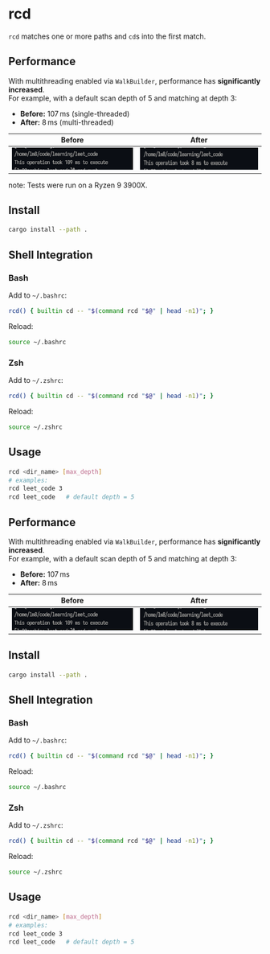 # rcd
`rcd` matches one or more paths and `cd`s into the first match.

## Performance
With multithreading enabled via `WalkBuilder`, performance has **significantly increased**.  
For example, with a default scan depth of 5 and matching at depth 3:  

- **Before:** 107 ms (single-threaded) 
- **After:** 8 ms (multi-threaded)

| Before | After |
|--------|-------|
| ![Before](assets/perf_before.png) | ![After](assets/perf_after.png) |

note: Tests were run on a Ryzen 9 3900X.

## Install
```bash
cargo install --path .
```

## Shell Integration

### Bash
Add to `~/.bashrc`:
```bash
rcd() { builtin cd -- "$(command rcd "$@" | head -n1)"; }
```
Reload:
```bash
source ~/.bashrc
```

### Zsh
Add to `~/.zshrc`:
```zsh
rcd() { builtin cd -- "$(command rcd "$@" | head -n1)"; }
```
Reload:
```zsh
source ~/.zshrc
```

## Usage
```bash
rcd <dir_name> [max_depth]
# examples:
rcd leet_code 3
rcd leet_code   # default depth = 5
```

## Performance
With multithreading enabled via `WalkBuilder`, performance has **significantly increased**.  
For example, with a default scan depth of 5 and matching at depth 3:  

- **Before:** 107 ms  
- **After:** 8 ms  

| Before | After |
|--------|-------|
| ![Before](assets/perf_before.png) | ![After](assets/perf_after.png) |

## Install
```bash
cargo install --path .
```

## Shell Integration

### Bash
Add to `~/.bashrc`:
```bash
rcd() { builtin cd -- "$(command rcd "$@" | head -n1)"; }
```
Reload:
```bash
source ~/.bashrc
```

### Zsh
Add to `~/.zshrc`:
```zsh
rcd() { builtin cd -- "$(command rcd "$@" | head -n1)"; }
```
Reload:
```zsh
source ~/.zshrc
```

## Usage
```bash
rcd <dir_name> [max_depth]
# examples:
rcd leet_code 3
rcd leet_code   # default depth = 5
```
